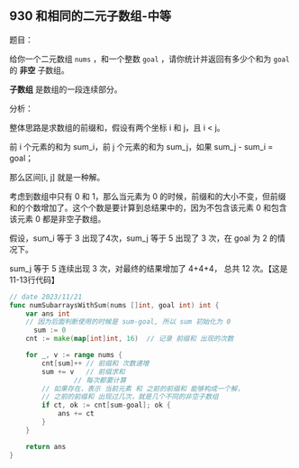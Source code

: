 ## 930 和相同的二元子数组-中等

题目：

给你一个二元数组 `nums` ，和一个整数 `goal` ，请你统计并返回有多少个和为 `goal` 的 **非空** 子数组。

**子数组** 是数组的一段连续部分。



分析：

整体思路是求数组的前缀和，假设有两个坐标 i 和 j，且 i < j。

前 i 个元素的和为 sum_i，前 j 个元素的和为 sum_j，如果 sum_j - sum_i = goal；

那么区间[i, j] 就是一种解。

考虑到数组中只有 0 和 1，那么当元素为 0 的时候，前缀和的大小不变，但前缀和的个数增加了。这个个数是要计算到总结果中的，因为不包含该元素 0 和包含该元素 0 都是非空子数组。

假设，sum_i 等于 3 出现了4次，sum_j 等于 5 出现了 3 次，在 goal 为 2 的情况下。

sum_j 等于 5 连续出现 3 次，对最终的结果增加了 4+4+4， 总共 12 次。【这是11-13行代码】



```go
// date 2023/11/21
func numSubarraysWithSum(nums []int, goal int) int {
    var ans int
  	// 因为后面判断使用的时候是 sum-goal, 所以 sum 初始化为 0
	  sum := 0
    cnt := make(map[int]int, 16)  // 记录 前缀和 出现的次数

    for _, v := range nums {
        cnt[sum]++ // 前缀和 次数递增
        sum += v   // 前缀求和
				// 每次都要计算
      	// 如果存在，表示 当前元素 和 之前的前缀和 能够构成一个解，
      	// 之前的前缀和 出现过几次，就是几个不同的非空子数组
        if ct, ok := cnt[sum-goal]; ok {
            ans += ct
        }
    }

    return ans
}
```

